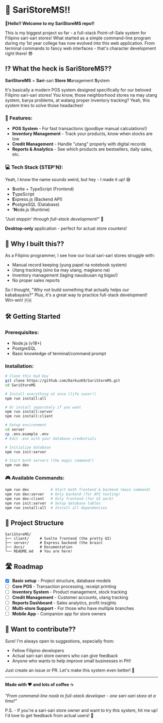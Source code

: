 # 🏪 SariStoreMS!!

🌟**Hello!! Welcome to my SariStoreMS repo!!**

This is my biggest project so far - a full-stack Point-of-Sale system for Filipino sari-sari stores! What started as a simple command-line program during my 1st year college has now evolved into this web application. From terminal commands to fancy web interfaces - that's character development right there! 😎

## ⁉️ What the heck is SariStoreMS??

**SariStoreMS** = **Sari**-sari **Store** **M**anagement **S**ystem

It's basically a modern POS system designed specifically for our beloved Filipino sari-sari stores! You know, those neighborhood stores na may utang system, barya problems, at walang proper inventory tracking? Yeah, this system tries to solve those headaches!

### 🎯 Features:
- **POS System** - For fast transactions (goodbye manual calculations!)
- **Inventory Management** - Track your products, know when stocks are low
- **Credit Management** - Handle "utang" properly with digital records
- **Reports & Analytics** - See which products are bestsellers, daily sales, etc.

### 💻 Tech Stack (STEP'N):
Yeah, I know the name sounds weird, but hey - I made it up! 😅

- **S**velte + TypeScript (Frontend)
- **T**ypeScript 
- **E**xpress.js (Backend API)
- **P**ostgreSQL (Database)
- **'N**ode.js (Runtime)

*"Just steppin' through full-stack development!"* 🕺

**Desktop-only** application - perfect for actual store counters!

## 🚀 Why I built this??

As a Filipino programmer, I see how our local sari-sari stores struggle with:
- Manual record keeping (yung papel na notebook system)
- Utang tracking (sino ba may utang, magkano na)
- Inventory management (laging nauubusan ng bigas!)
- No proper sales reports

So I thought, "Why not build something that actually helps our kababayans?" Plus, it's a great way to practice full-stack development! Win-win! 🇵🇭

## 🛠 Getting Started

### Prerequisites:
- Node.js (v18+)
- PostgreSQL 
- Basic knowledge of terminal/command prompt

### Installation:
```bash
# Clone this bad boy
git clone https://github.com/Darkuz69/SariStoreMS.git
cd SariStoreMS

# Install everything at once (life saver!)
npm run install:all

# Or install separately if you want
npm run install:server
npm run install:client

# Setup environment
cd server
cp .env.example .env
# Edit .env with your database credentials

# Initialize database
npm run init:server

# Start both servers (the magic command!)
npm run dev
```

### 🎮 Available Commands:
```bash
npm run dev          # Start both frontend & backend (main command)
npm run dev:server   # Only backend (for API testing)
npm run dev:client   # Only frontend (for UI work)
npm run init:server  # Setup database tables
npm run install:all  # Install all dependencies
```

## 📁 Project Structure
```
SariStoreMS/
├── client/     # Svelte frontend (the pretty UI)
├── server/     # Express backend (the brain)
├── docs/       # Documentation 
└── README.md   # You are here!
```

## 🛣 Roadmap

- [x] **Basic setup** - Project structure, database models
- [ ] **Core POS** - Transaction processing, receipt printing
- [ ] **Inventory System** - Product management, stock tracking  
- [ ] **Credit Management** - Customer accounts, utang tracking
- [ ] **Reports Dashboard** - Sales analytics, profit insights
- [ ] **Multi-store Support** - For those who have multiple branches
- [ ] **Mobile App** - Companion app for store owners

## 🤝 Want to contribute??

Sure! I'm always open to suggestions, especially from:
- Fellow Filipino developers
- Actual sari-sari store owners who can give feedback
- Anyone who wants to help improve small businesses in PH!

Just create an issue or PR. Let's make this system even better! 💪

---

**Made with ❤️ and lots of coffee** ☕

*"From command-line noob to full-stack developer - one sari-sari store at a time!"* 

P.S. - If you're a sari-sari store owner and want to try this system, hit me up! I'd love to get feedback from actual users! 🏪